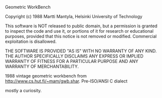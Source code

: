 

Geometric WorkBench

Copyright (c) 1988
Martti Mantyla, Helsinki University of Technology

This software is NOT released to public domain, but a
permission is granted to inspect the code and use it, or
portions of it for research or educational purposes, provided
that this notice is not removed or modified.  Commercial
exploitation is disallowed.

THE SOFTWARE IS PROVIDED "AS IS" WITH NO WARRANTY OF ANY KIND.
THE AUTHOR SPECIFICALLY DISCLAIMS ANY EXPRESS OR IMPLIED
WARRANTY OF FITNESS FOR A PARTICULAR PURPOSE AND ANY WARRANTY
OF MERCHANTABILITY.


1988 vintage geometric workbench from http://www.cs.hut.fi/~mam/gwb.shar.
Pre-ISO/ANSI C dialect

mostly a curiosity.
